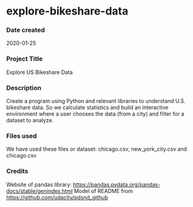 # explore-bikeshare-data

### Date created
2020-01-25

### Project Title
Explore US Bikeshare Data

### Description
Create a program using Python and relevant libraries to understand U.S. bikeshare data. So we calculate statistics and build an interactive environment where a user chooses the data (from a city) and filter for a dataset to analyze.

### Files used
We have used these files or dataset: chicago.csv, new_york_city.csv and chicago.csv

### Credits
Website of pandas library: https://pandas.pydata.org/pandas-docs/stable/genindex.html
Model of README from https://github.com/udacity/pdsnd_github